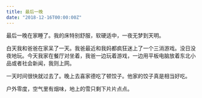 ```yaml
---
title: 最后一晚
date: "2018-12-16T00:00:00Z"
---
```


最后一晚在家睡了。我的床特别舒服，软硬适中，一夜无梦到天明。

白天我和爸爸在家呆了一天。我爸最近和我妈都疯狂迷上了一个三消游戏。没日没夜地玩。今天我家在餐厅对坐着，我爸一边玩着游戏，一边用平板电脑放着东北小品或者社会新闻，我则上网。

一天时间很快就过去了。晚上去喜家德吃了顿饺子。他家的饺子真是相当好吃。

户外零度，空气里有烟味，地上的雪只剩下片片点点。
